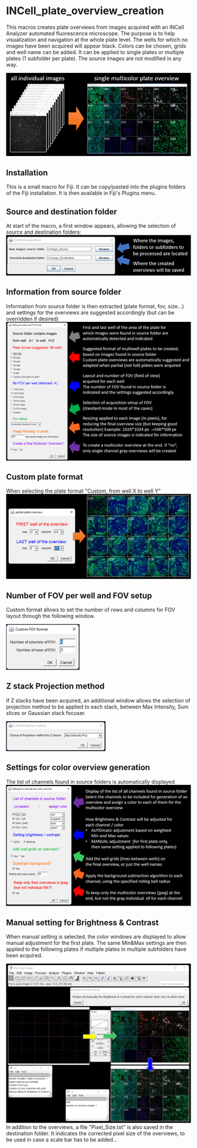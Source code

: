# INCell_plate_overview_creation
This macros creates plate overviews from images acquired with an INCell Analyzer automated fluorescence microscope. The purpose is to help visualization and navigation at the whole plate level. The wells for which no images have been acquired will appear black. Colors can be chosen, grids and well name can be added. It can be applied to single plates or multiple plates (1 subfolder per plate). The source images are not modified in any way.

![Image](https://github.com/FabienKuttler/INCell_plate_overview_creation/blob/main/Images/goal_of_macro.png)

## Installation
This is a small macro for Fiji. It can be copy/pasted into the plugins folders of the Fiji installation. It is then available in Fiji's Plugins menu.
## Source and destination folder
At start of the macro, a first window appears, allowing the selection of source and destination folders:
![Image](https://github.com/FabienKuttler/INCell_plate_overview_creation/blob/main/Images/SourceAndDestination.png)

## Information from source folder
Information from source folder is then extracted (plate format, fov, size...) and settings for the overviews are suggested accordingly (but can be overridden if desired) 
![Image](https://github.com/FabienKuttler/INCell_plate_overview_creation/blob/main/Images/SourceInfos.png)

## Custom plate format
When selecting the plate format "Custom, from well X to well Y"
![Image](https://github.com/FabienKuttler/INCell_plate_overview_creation/blob/main/Images/partial_plate_overview.png)
## Number of FOV per well and FOV setup
Custom format allows to set the number of rows and columns for FOV layout through the following window.

![Image](https://github.com/FabienKuttler/INCell_plate_overview_creation/blob/main/Images/Custom_FOV_format.png) 
## Z stack Projection method
If Z stacks have been acquired, an additional window allows the selection of projection method to be applied to each stack, between Max Intensity, Sum slices or Gaussian stack focuser.

![Image](https://github.com/FabienKuttler/INCell_plate_overview_creation/blob/main/Images/Z_proj_method.png)
## Settings for color overview generation
The list of channels found in source folders is automatically displayed
![Image](https://github.com/FabienKuttler/INCell_plate_overview_creation/blob/main/Images/OverviewSettings.png)
## Manual setting for Brightness & Contrast
When manual setting is selected, the color windows are displayed to allow manual adjustment for the first plate. The same Min&Max settings are then applied to the following plates if multiple plates in multiple subfolders have been acquired.

![Image](https://github.com/FabienKuttler/INCell_plate_overview_creation/blob/main/Images/manual_setting.png)
In addition to the overviews, a file "Pixel_Size.txt" is also saved in the destination folder. 
It indicates the corrected pixel size of the overviews, to be used in case a scale bar has to be added...
